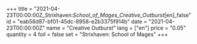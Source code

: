 +++
title = "2021-04-23T00:00:00Z_Strixhaven:_School_of_Mages_Creative_Outburst_[en]_false"
id = "eab58d87-bf01-45dc-8958-e2b3375f914b"
date = "2021-04-23T00:00:00Z"
name = "Creative Outburst"
lang = ["en"]
price = "0.05"
quantity = 4
foil = false
set = "Strixhaven: School of Mages"
+++
